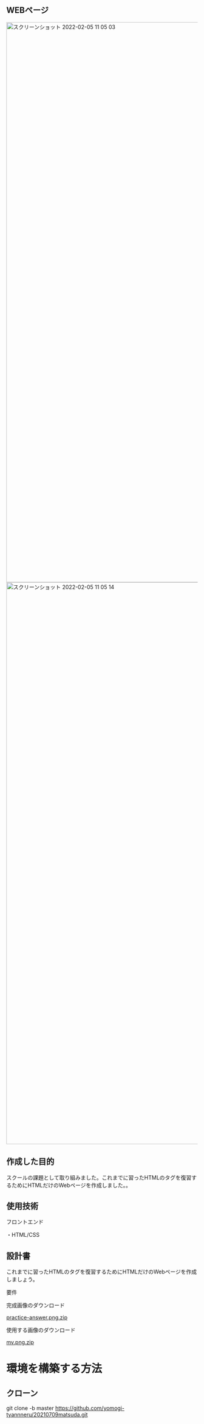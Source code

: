 ## WEBページ

<img width="1470" alt="スクリーンショット 2022-02-05 11 05 03" src="https://user-images.githubusercontent.com/86700967/152624743-b1adbfb1-1a10-47f8-bfd8-73e16b55dd28.png">

<img width="1475" alt="スクリーンショット 2022-02-05 11 05 14" src="https://user-images.githubusercontent.com/86700967/152624748-55829493-6002-4f4d-8c62-f5d8e0abe52e.png">

## 作成した目的
スクールの課題として取り組みました。これまでに習ったHTMLのタグを復習するためにHTMLだけのWebページを作成しました。。

## 使用技術
フロントエンド

・HTML/CSS

## 設計書

これまでに習ったHTMLのタグを復習するためにHTMLだけのWebページを作成しましょう。

要件

完成画像のダウンロード

[practice-answer.png.zip](https://github.com/yomogi-tyannneru/20210709matsuda/files/8007162/practice-answer.png.zip)

使用する画像のダウンロード

[mv.png.zip](https://github.com/yomogi-tyannneru/20210709matsuda/files/8007160/mv.png.zip)


# 環境を構築する方法

## クローン
git clone -b master https://github.com/yomogi-tyannneru/20210709matsuda.git
